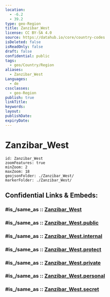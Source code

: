 ```yaml
---
location:
  - -6.2
  - 39.2
type: geo-Region
title: Zanzibar_West
license: CC BY-SA 4.0
source: https://datahub.io/core/country-codes
isDeleted: false
isReadOnly: false
draft: false
confidential: public
tags:
  - geo/Country/Region
aliases:
  - Zanzibar_West
Languages:
  - de
cssclasses:
  - geo-Region
publish: true
linkTitle:
keywords:
layout:
publishDate:
expiryDate:
---
```


# Zanzibar_West

```leaflet
id: Zanzibar_West
zoomFeatures: true 
minZoom: 2 
maxZoom: 18
geojsonFolder: ./Zanzibar_West/
markerFolder: ./Zanzibar_West/
```


## Confidential Links & Embeds: 

### #is_/same_as :: [Zanzibar_West](/_Standards/Earth/Continent/Africa/Africa~East/Tanzania/regions~Tanzania/Zanzibar_West.md) 

### #is_/same_as :: [Zanzibar_West.public](/_public/Earth/Continent/Africa/Africa~East/Tanzania/regions~Tanzania/Zanzibar_West.public.md) 

### #is_/same_as :: [Zanzibar_West.internal](/_internal/Earth/Continent/Africa/Africa~East/Tanzania/regions~Tanzania/Zanzibar_West.internal.md) 

### #is_/same_as :: [Zanzibar_West.protect](/_protect/Earth/Continent/Africa/Africa~East/Tanzania/regions~Tanzania/Zanzibar_West.protect.md) 

### #is_/same_as :: [Zanzibar_West.private](/_private/Earth/Continent/Africa/Africa~East/Tanzania/regions~Tanzania/Zanzibar_West.private.md) 

### #is_/same_as :: [Zanzibar_West.personal](/_personal/Earth/Continent/Africa/Africa~East/Tanzania/regions~Tanzania/Zanzibar_West.personal.md) 

### #is_/same_as :: [Zanzibar_West.secret](/_secret/Earth/Continent/Africa/Africa~East/Tanzania/regions~Tanzania/Zanzibar_West.secret.md)

